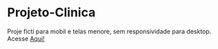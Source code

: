 # Projeto-Clinica

Proje ficti para mobil e telas menore, sem responsividade para desktop.
Acesse  <a href="https://iasmincqfernandes.github.io/Projeto-Clinica/">Aqui!</a>
